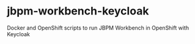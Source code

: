 # jbpm-workbench-keycloak
Docker and OpenShift scripts to run JBPM Workbench in OpenShift with Keycloak
